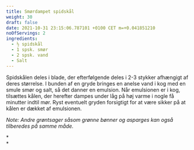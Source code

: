 ```yaml
---
title: Smørdampet spidskål
weight: 30
draft: false
date: 2021-10-31 23:15:06.787101 +0100 CET m=+0.041851210
noOfServings: 2
ingredients:
  - ½ spidskål
  - 1 spsk. smør
  - 2 spsk. vand
  - Salt
---
```




Spidskålen deles i blade, der efterfølgende deles i 2-3 stykker
afhængigt af deres størrelse. I bunden af en gryde bringes en anelse
vand i kog med en smule smør og salt, så det danner en emulsion. Når
emulsionen er i kog, tilsættes kålen, der herefter dampes under låg på
høj varme i nogle få minutter indtil mør. Ryst eventuelt gryden
forsigtigt for at være sikker på at kålen er dækket af emulsionen.

*Note: Andre grøntsager såsom grønne bønner og asparges kan også
tilberedes på samme måde.*

*\
*

